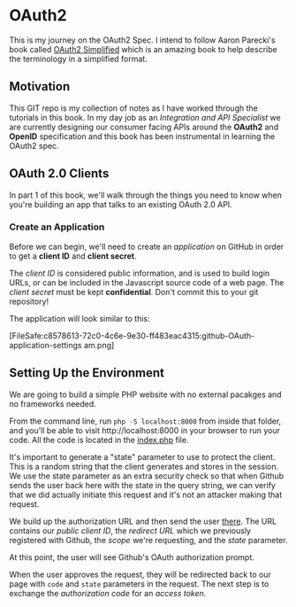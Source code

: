 # OAuth2

This is my journey on the OAuth2 Spec. I intend to follow Aaron Parecki's book called [OAuth2 Simplified](https://aaronparecki.com/oauth-2-simplified) which is an amazing book to help describe the terminology in a simplified format.

## Motivation

This GIT repo is my collection of notes as I have worked through the tutorials in this book. In my day job as an *Integration and API Specialist* we are currently designing our consumer facing APIs around the **OAuth2** and **OpenID** specification and this book has been instrumental in learning the OAuth2 spec.


## OAuth 2.0 Clients

In part 1 of this book, we'll walk through the things you need to know when you're building an app that talks to an existing OAuth 2.0 API.

### Create an Application

Before we can begin, we'll need to create an *application* on GitHub in order to get a **client ID** and **client secret**.

The *client ID* is considered public information, and is used to build login URLs, or can be included in the Javascript source code of a web page. The *client secret* must be kept **confidential**. Don't commit this to your git repository!

The application will look similar to this:

[FileSafe:c8578613-72c0-4c6e-9e30-ff483eac4315:github-OAuth-application-settings am.png]

## Setting Up the Environment

We are going to build a simple PHP website with no external pacakges and no frameworks needed. 

From the command line, run `php -S localhost:8000` from inside that folder, and you'll be able to visit http://localhost:8000 in your browser to run your code. All the code is located in the [index.php](https://raw.githubusercontent.com/wvella/OAuth2-Simplified-Client/master/sample-app/index.php) file.

It's important to generate a "state" parameter to use to protect the client. This is a random string that the client generates and stores in the session. We use the state parameter as an extra security check so that when Github sends the user back here with the state in the query string, we can verify that we did actually initiate this request and it's not an attacker making that request.

We build up the authorization URL and then send the user [there](https://github.com/login/oauth/authorize). The URL contains our *public client ID*, the *redirect URL* which we previously registered with Github, the *scope* we're requesting, and the *state* parameter.

At this point, the user will see Github's OAuth authorization prompt.

When the user approves the request, they will be redirected back to our page with `code` and `state` parameters in the request. The next step is to exchange the *authorization code* for an *access token*.
